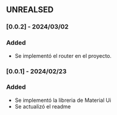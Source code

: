 ## UNREALSED
### [0.0.2] - 2024/03/02
### Added
- Se implementó el router en el proyecto.

### [0.0.1] - 2024/02/23
### Added 
- Se implementó la libreria de Material Ui
- Se actualizó el readme 